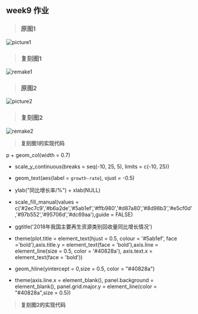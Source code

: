 ## week9 作业

> ### __原图1__  

![picture1](https://github.com/lhz837540397/homework/blob/master/picture1.jpg)

> ### __复刻图1__ 

![remake1](https://github.com/lhz837540397/homework/blob/master/remake1.jpeg)

> ### __原图2__ 

![picture2](https://github.com/lhz837540397/homework/blob/master/picture2.jpg)

> ### __复刻图2__

![remake2](https://github.com/lhz837540397/homework/blob/master/remake2.jpeg)

> __复刻图1的实现代码__  

p + geom_col(width = 0.7) 

  + scale_y_continuous(breaks = seq(-10, 25, 5), limits = c(-10, 25)) 

+ geom_text(aes(label = `growth-rate`), vjust = -0.5) 

+ ylab("同比增长率/%") + xlab(NULL) 

+ scale_fill_manual(values = c('#2ec7c9','#b6a2de','#5ab1ef','#ffb980','#d87a80','#8d98b3','#e5cf0d','#97b552','#95706d','#dc69aa'),guide = FALSE) 

+ ggtitle('2018年我国主要再生资源类别回收量同比增长情况') 

+ theme(plot.title = element_text(hjust = 0.5, colour = '#5ab1ef', face ='bold'),axis.title.y = element_text(face = 'bold'),axis.line = element_line(size = 0.5, color = '#40828a'), axis.text.x = element_text(face = 'bold')) 

+ geom_hline(yintercept = 0,size = 0.5, color = "#40828a") 

+ theme(axis.line.x = element_blank(), panel.background = element_blank(), panel.grid.major.y = element_line(color = "#40828a",size = 0.5))

> __复刻图2的实现代码__
